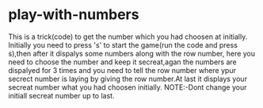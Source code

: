 # play-with-numbers
This is a trick(code) to get the number which you had choosen at initially.
Initially you need to press 's' to start the game(run the code and press s),then after it dispalys some numbers along with the row number, here you need to choose the number and keep it secreat,agan the numbers are dispalyed for 3 times and you need to tell the row number where ypur secrect number is laying by giving the row number.At last it displays your secreat number what you had choosen initially.
NOTE:-Dont change your initiall secreat number up to last.
